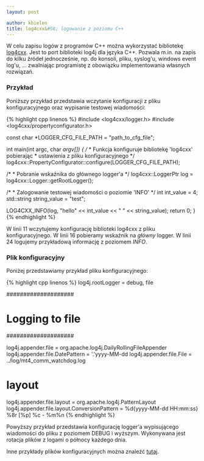 ```yaml
---
layout: post

author: kbielen
title: log4cxx&#58; logowanie z poziomu C++
---
```


W celu zapisu logów z programów C++ można wykorzystać bibliotekę
[log4cxx](http://logging.apache.org/log4cxx/). Jest to port biblioteki log4j dla
języka C++. Pozwala m.in. na zapis do kilku źródeł jednocześnie, np. do konsoli,
pliku, syslog'u, windows event log'u, ... zwalniając programistę z obowiązku
implementowania własnych rozwiązań.

### Przykład

Poniższy przykład przedstawia wczytanie konfiguracji z pliku konfiguracyjnego
oraz wypisanie testowej wiadomości:

{% highlight cpp linenos %}
#include <log4cxx/logger.h>
#include <log4cxx/propertyconfigurator.h>

const char *LOGGER_CFG_FILE_PATH = "path_to_cfg_file";

int main(int argc, char *argv[])
{
   /*
    * Funkcja konfiguruje bibliotekę 'log4cxx' pobierając
    * ustawienia z pliku konfiguracyjnego
    */
   log4cxx::PropertyConfigurator::configure(LOGGER_CFG_FILE_PATH);

   /*
    * Pobranie wskaźnika do głównego logger'a
    */
   log4cxx::LoggerPtr log = log4cxx::Logger::getRootLogger();

   /*
    * Zalogowanie testowej wiadomości o poziomie 'INFO'
    */
   int int_value = 4;
   std::string string_value = "test";

   LOG4CXX_INFO(log, "hello" << int_value << " " << string_value);
   return 0;
}
{% endhighlight %}

W linii 11 wczytujemy konfigurację biblioteki log4cxx z pliku konfiguracyjnego.
W linii 16 pobieramy wskaźnik na _główny_ logger. W linii 24 logujemy
przykładową informację z poziomem _INFO_.

### Plik konfiguracyjny

Poniżej przedstawiamy przykład pliku konfiguracyjnego:

{% highlight cpp linenos %}
log4j.rootLogger = debug, file

####################
# Logging to file
####################

log4j.appender.file = org.apache.log4j.DailyRollingFileAppender
log4j.appender.file.DatePattern = '.'yyyy-MM-dd
log4j.appender.file.File = ../log/mt4_comm_watchdog.log

# layout
log4j.appender.file.layout = org.apache.log4j.PatternLayout
log4j.appender.file.layout.ConversionPattern = %d{yyyy-MM-dd HH:mm:ss} %8r [%p] %c - %m%n
{% endhighlight %}

Powyższy przykład przedstawia konfigurację logger'a wypisującego wiadomości do
pliku z poziomem DEBUG i wyższym. Wykonywana jest rotacja plików z logami o
północy każdego dnia.

Inne przykłady plików konfiguracyjnych można znaleźć
[tutaj](log4cxx-config-exemples.html).
